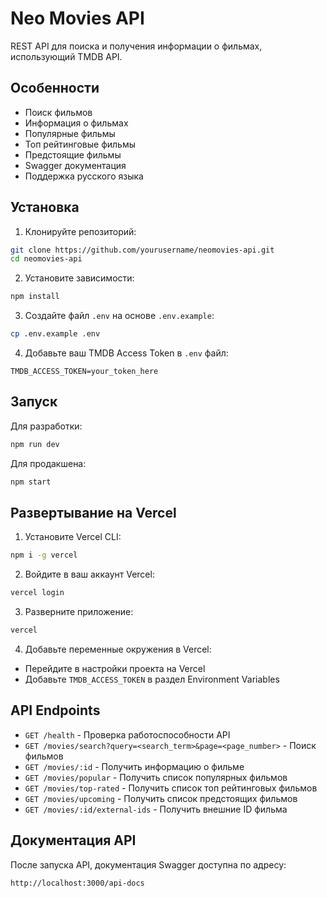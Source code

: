 # Neo Movies API

REST API для поиска и получения информации о фильмах, использующий TMDB API.

## Особенности

- Поиск фильмов
- Информация о фильмах
- Популярные фильмы
- Топ рейтинговые фильмы
- Предстоящие фильмы
- Swagger документация
- Поддержка русского языка

## Установка

1. Клонируйте репозиторий:
```bash
git clone https://github.com/yourusername/neomovies-api.git
cd neomovies-api
```

2. Установите зависимости:
```bash
npm install
```

3. Создайте файл `.env` на основе `.env.example`:
```bash
cp .env.example .env
```

4. Добавьте ваш TMDB Access Token в `.env` файл:
```
TMDB_ACCESS_TOKEN=your_token_here
```

## Запуск

Для разработки:
```bash
npm run dev
```

Для продакшена:
```bash
npm start
```

## Развертывание на Vercel

1. Установите Vercel CLI:
```bash
npm i -g vercel
```

2. Войдите в ваш аккаунт Vercel:
```bash
vercel login
```

3. Разверните приложение:
```bash
vercel
```

4. Добавьте переменные окружения в Vercel:
- Перейдите в настройки проекта на Vercel
- Добавьте `TMDB_ACCESS_TOKEN` в раздел Environment Variables

## API Endpoints

- `GET /health` - Проверка работоспособности API
- `GET /movies/search?query=<search_term>&page=<page_number>` - Поиск фильмов
- `GET /movies/:id` - Получить информацию о фильме
- `GET /movies/popular` - Получить список популярных фильмов
- `GET /movies/top-rated` - Получить список топ рейтинговых фильмов
- `GET /movies/upcoming` - Получить список предстоящих фильмов
- `GET /movies/:id/external-ids` - Получить внешние ID фильма

## Документация API

После запуска API, документация Swagger доступна по адресу:
```
http://localhost:3000/api-docs

